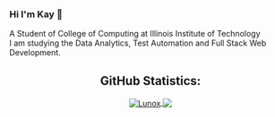 ### Hi I'm Kay 👋

A Student of College of Computing at Illinois Institute of Technology <br>
I am studying the Data Analytics, Test Automation and Full Stack Web Development.

<p>

<!-- GitHub Stats -->
<H2 align="center"><strong>GitHub Statistics: </strong>
</H2>
    <p align="center">
      <div align="center">
    </p>
    
<a href="https://github.com/Lunox-code?tab=repositories">
  <img align="center" 
       src="https://github-readme-stats.vercel.app/api/top-langs/?username=kay-han&layout=compact&show_icons=true&title_color=81a1c0&icon_color=79ff97&text_color=d5dbe6&bg_color=2e3440" 
       alt='Lunox's favorite languages" >
</a>
  
<a href="https://github.com/kay-han">
  <img align="center"
       src="https://github-readme-stats.vercel.app/api?username=kay-han&show_icons=true&hide=contribs,prs&cache_seconds=86400&theme=nord" >
</a>

<!--
**kay-han/kay-han** is a ✨ _special_ ✨ repository because its `README.md` (this file) appears on your GitHub profile.

Here are some ideas to get you started:

- 🔭 I’m currently working on ...
- 🌱 I’m currently learning ...
- 👯 I’m looking to collaborate on ...
- 🤔 I’m looking for help with ...
- 💬 Ask me about ...
- 📫 How to reach me: ...
- 😄 Pronouns: ...
- ⚡ Fun fact: ...
-->
